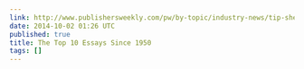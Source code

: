 ```yaml
---
link: http://www.publishersweekly.com/pw/by-topic/industry-news/tip-sheet/article/54337-the-top-10-essays-since-1950.html
date: 2014-10-02 01:26 UTC
published: true
title: The Top 10 Essays Since 1950
tags: []
---
```



